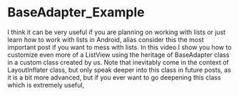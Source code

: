 # BaseAdapter_Example
I think it can be very useful if you are planning on working with lists or just learn how to work with lists in Android, alias consider this the most important post if you want to mess with lists. In this video I show you how to customize even more of a ListView using the heritage of BaseAdapter class in a custom class created by us.
Note that inevitably come in the context of LayoutInflater class, but only speak deeper into this class in future posts, as it is a bit more advanced, but if you ever want to go deepening this class which is extremely useful,
